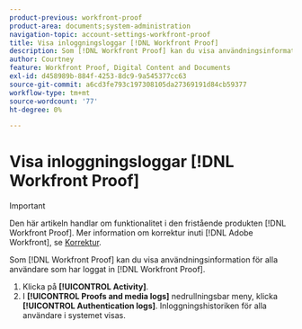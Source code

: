```yaml
---
product-previous: workfront-proof
product-area: documents;system-administration
navigation-topic: account-settings-workfront-proof
title: Visa inloggningsloggar [!DNL Workfront Proof]
description: Som [!DNL Workfront Proof] kan du visa användningsinformation för alla användare som har loggat in [!DNL Workfront Proof].
author: Courtney
feature: Workfront Proof, Digital Content and Documents
exl-id: d458989b-884f-4253-8dc9-9a545377cc63
source-git-commit: a6cd3fe793c197308105da27369191d84cb59377
workflow-type: tm+mt
source-wordcount: '77'
ht-degree: 0%

---
```


# Visa inloggningsloggar [!DNL Workfront Proof]

>[!IMPORTANT]
>
>Den här artikeln handlar om funktionalitet i den fristående produkten [!DNL Workfront Proof]. Mer information om korrektur inuti [!DNL Adobe Workfront], se [Korrektur](../../../review-and-approve-work/proofing/proofing.md).

Som [!DNL Workfront Proof] kan du visa användningsinformation för alla användare som har loggat in [!DNL Workfront Proof].

1. Klicka på **[!UICONTROL Activity]**.
1. I **[!UICONTROL Proofs and media logs]** nedrullningsbar meny, klicka **[!UICONTROL Authentication logs]**.
Inloggningshistoriken för alla användare i systemet visas.
